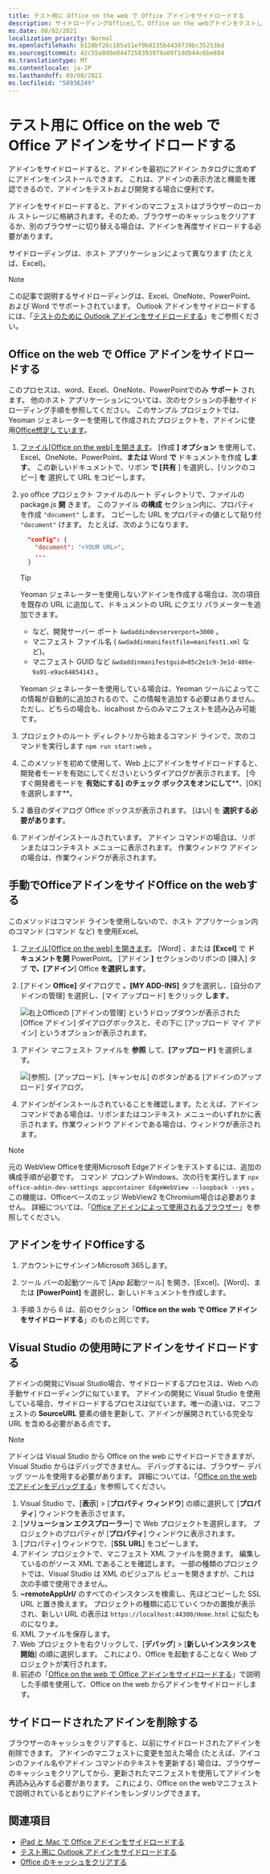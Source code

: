 ```yaml
---
title: テスト用に Office on the web で Office アドインをサイドロードする
description: サイドローディングOfficeして、Office on the webアドインをテストします。
ms.date: 08/02/2021
localization_priority: Normal
ms.openlocfilehash: b128bf26c185a51ef9b8235b4439739bc35253bd
ms.sourcegitcommit: 42c55a8d8e0447258393979a09f1ddb44c6be884
ms.translationtype: MT
ms.contentlocale: ja-JP
ms.lasthandoff: 09/08/2021
ms.locfileid: "58936249"
---
```

# <a name="sideload-office-add-ins-in-office-on-the-web-for-testing"></a>テスト用に Office on the web で Office アドインをサイドロードする

アドインをサイドロードすると、アドインを最初にアドイン カタログに含めずにアドインをインストールできます。 これは、アドインの表示方法と機能を確認できるので、アドインをテストおよび開発する場合に便利です。

アドインをサイドロードすると、アドインのマニフェストはブラウザーのローカル ストレージに格納されます。そのため、ブラウザーのキャッシュをクリアするか、別のブラウザーに切り替える場合は、アドインを再度サイドロードする必要があります。

サイドローディングは、ホスト アプリケーションによって異なります (たとえば、Excel)。

> [!NOTE]
> この記事で説明するサイドローディングは、Excel、OneNote、PowerPoint、および Word でサポートされています。 Outlook アドインをサイドロードするには、「[テストのために Outlook アドインをサイドロードする](../outlook/sideload-outlook-add-ins-for-testing.md)」をご参照ください。

## <a name="sideload-an-office-add-in-in-office-on-the-web"></a>Office on the web で Office アドインをサイドロードする

このプロセスは、word、Excel、OneNote、PowerPointでのみ **サポート** されます。  他のホスト アプリケーションについては、次のセクションの手動サイドローディング手順を参照してください。 このサンプル プロジェクトでは、Yeoman ジェネレーターを使用して作成されたプロジェクトを、アドインに使用[Office想定しています](https://github.com/OfficeDev/generator-office)。

1. [ファイル[Office on the web] を開きます](https://office.live.com/)。 [作成 **] オプション** を使用して、Excel、OneNote、PowerPoint、**または** Word **で** ドキュメントを作成 **します**。  この新しいドキュメントで、リボン **で [共有** ] を選択し、[リンクのコピー] **を** 選択して URL をコピーします。

1. yo office プロジェクト ファイルのルート ディレクトリで、ファイルのpackage.js **開** きます。 このファイル **の構成** セクション内に、プロパティを作成 `"document"` します。 コピーした URL をプロパティの値として貼り付 `"document"` けます。 たとえば、次のようになります。

    ```json
      "config": {
        "document": "<YOUR URL>",
        ...
      }
    ```

    > [!TIP]
    > Yeoman ジェネレーターを使用しないアドインを作成する場合は、次の項目を既存の URL に追加して、ドキュメントの URL にクエリ パラメーターを追加できます。
    >
    > - など、開発サーバー ポート `&wdaddindevserverport=3000` 。
    > - マニフェスト ファイル名 ( `&wdaddinmanifestfile=manifest1.xml` など)。
    > - マニフェスト GUID など `&wdaddinmanifestguid=05c2e1c9-3e1d-406e-9a91-e9ac64854143` 。
    >
    > Yeoman ジェネレーターを使用している場合は、Yeoman ツールによってこの情報が自動的に追加されるので、この情報を追加する必要はありません。
    > ただし、どちらの場合も、localhost からのみマニフェストを読み込み可能です。

1. プロジェクトのルート ディレクトリから始まるコマンド ラインで、次のコマンドを実行します `npm run start:web` 。

1. このメソッドを初めて使用して、Web 上にアドインをサイドロードすると、開発者モードを有効にしてくださいというダイアログが表示されます。 [今すぐ開発者モードを **有効にする] のチェック ボックスをオンにして****、[OK] を選択します**。

1. 2 番目のダイアログ Office ボックスが表示されます。 [はい] を **選択する必要があります**。

1. アドインがインストールされています。 アドイン コマンドの場合は、リボンまたはコンテキスト メニューに表示されます。 作業ウィンドウ アドインの場合は、作業ウィンドウが表示されます。

## <a name="sideload-an-office-add-in-in-office-on-the-web-manually"></a>手動でOfficeアドインをサイドOffice on the webする

このメソッドはコマンド ラインを使用しないので、ホスト アプリケーション内のコマンド (コマンド など) を使用Excel。

1. [ファイル[Office on the web] を開きます](https://office.live.com/)。 [Word] 、または **[Excel]** で **ドキュメントを開** PowerPoint。 [アドイン **]** セクションのリボンの [挿入] タブ **で、[アドイン**] Office **を選択します**。

1. [アドイン **Office]** ダイアログで **、[MY ADD-INS]** タブを選択し、[自分のアドインの管理] を選択し、[マイ アップロード] をクリック **します**。

    ![右上Officeの [アドインの管理] というドロップダウンが表示された [Office アドイン] ダイアログボックスと、その下に [アップロード マイ アドイン] というオプションが表示されます。](../images/office-add-ins-my-account.png)

1. アドイン マニフェスト ファイルを **参照** して、**[アップロード]** を選択します。

    ![[参照]、[アップロード]、[キャンセル] のボタンがある [アドインのアップロード] ダイアログ。](../images/upload-add-in.png)

1. アドインがインストールされていることを確認します。たとえば、アドイン コマンドである場合は、リボンまたはコンテキスト メニューのいずれかに表示されます。作業ウィンドウ アドインである場合は、ウィンドウが表示されます。

> [!NOTE]
> 元の WebView Officeを使用Microsoft Edgeアドインをテストするには、追加の構成手順が必要です。 コマンド プロンプトWindows、次の行を実行します `npx office-addin-dev-settings appcontainer EdgeWebView --loopback --yes` 。 この機能は、Officeベースのエッジ WebView2 をChromium場合は必要ありません。 詳細については、「[Office アドインによって使用されるブラウザー](../concepts/browsers-used-by-office-web-add-ins.md)」を参照してください。

## <a name="sideload-an-office-add-in"></a>アドインをサイドOfficeする

1. アカウントにサインインMicrosoft 365します。

1. ツール バーの起動ツールで [App 起動ツール] を開き、[Excel]、[Word]、または **[PowerPoint]** を選択し、新しいドキュメントを作成します。 

1. 手順 3 から 6 は、前のセクション「**Office on the web で Office アドインをサイドロードする**」のものと同じです。

## <a name="sideload-an-add-in-when-using-visual-studio"></a>Visual Studio の使用時にアドインをサイドロードする

アドインの開発にVisual Studio場合、サイドロードするプロセスは、Web への手動サイドローディングに似ています。 アドインの開発に Visual Studio を使用している場合、サイドロードするプロセスは似ています。唯一の違いは、マニフェストの **SourceURL** 要素の値を更新して、アドインが展開されている完全な URL を含める必要がある点です。

> [!NOTE]
> アドインは Visual Studio から Office on the web にサイドロードできますが、Visual Studio からはデバッグできません。 デバッグするには、ブラウザー デバッグ ツールを使用する必要があります。 詳細については、「[Office on the web でアドインをデバッグする](debug-add-ins-in-office-online.md)」を参照してください。

1. Visual Studio で、[**表示**]  >  [**プロパティ ウィンドウ**] の順に選択して [**プロパティ**] ウィンドウを表示させます。
1. [**ソリューション エクスプローラー**] で Web プロジェクトを選択します。 プロジェクトのプロパティが [**プロパティ**] ウィンドウに表示されます。
1. [プロパティ] ウィンドウで、[**SSL URL**] をコピーします。
1. アドイン プロジェクトで、マニフェスト XML ファイルを開きます。 編集しているのがソース XML であることを確認します。 一部の種類のプロジェクトでは、Visual Studio は XML のビジュアル ビューを開きますが、これは次の手順で使用できません。
1. **~remoteAppUrl/** のすべてのインスタンスを検索し、先ほどコピーした SSL URL と置き換えます。 プロジェクトの種類に応じていくつかの置換が表示され、新しい URL の表示は `https://localhost:44300/Home.html` に似たものになりま。
1. XML ファイルを保存します。
1. Web プロジェクトを右クリックして、[**デバッグ**]  >  [**新しいインスタンスを開始**] の順に選択します。 これにより、Office を起動することなく Web プロジェクトが実行されます。
1. 前述の「[Office on the web で Office アドインをサイドロードする](#sideload-an-office-add-in-in-office-on-the-web)」で説明した手順を使用して、Office on the web からアドインをサイドロードします。

## <a name="remove-a-sideloaded-add-in"></a>サイドロードされたアドインを削除する

ブラウザーのキャッシュをクリアすると、以前にサイドロードされたアドインを削除できます。 アドインのマニフェストに変更を加えた場合 (たとえば、アイコンのファイル名やアドイン コマンドのテキストを更新する) 場合は、ブラウザーのキャッシュをクリアしてから、更新されたマニフェストを使用してアドインを再読み込みする必要があります。 これにより、Office on the webマニフェストで説明されているとおりにアドインをレンダリングできます。

## <a name="see-also"></a>関連項目

- [iPad と Mac で Office アドインをサイドロードする](sideload-an-office-add-in-on-ipad-and-mac.md)
- [テスト用に Outlook アドインをサイドロードする](../outlook/sideload-outlook-add-ins-for-testing.md)
- [Office のキャッシュをクリアする](clear-cache.md)
